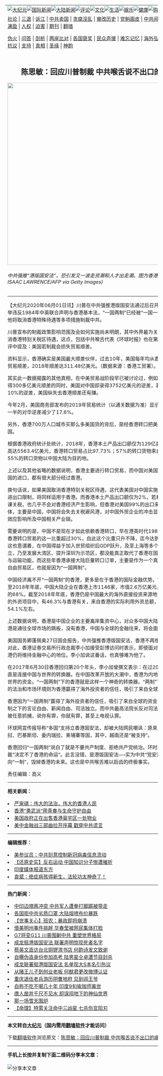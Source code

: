 <a name="1" id="1" target="_blank"></a><span id="1"></span>
<table align=center border="0"><tr><td colspan="2" VALIGN=TOP><a href="https://github.com/nmvalw282/djy/blob/master/gb/nsc413.md#1"><img src="https://raw.githubusercontent.com/nmvalw282/www/master/t/djy/1.jpg" title="大纪元"></a><a href="https://github.com/nmvalw282/djy/blob/master/gb/n24hr.md#1"><img src="https://raw.githubusercontent.com/nmvalw282/www/master/t/djy/3.jpg" title="国际新闻"></a><a href="https://github.com/nmvalw282/djy/blob/master/gb/nsc413.md#1"><img src="https://raw.githubusercontent.com/nmvalw282/www/master/t/djy/4.jpg" title="大陆新闻"></a><a href="https://github.com/nmvalw282/djy/blob/master/gb/news392.md#1"><img src="https://raw.githubusercontent.com/nmvalw282/www/master/t/djy/5.jpg" title="评论"></a><a href="https://github.com/nmvalw282/djy/blob/master/gb/news2007.md#1"><img src="https://raw.githubusercontent.com/nmvalw282/www/master/t/djy/6.jpg" title="文化"></a><a href="https://github.com/nmvalw282/djy/blob/master/gb/news2008.md#1"><img src="https://raw.githubusercontent.com/nmvalw282/www/master/t/djy/7.jpg" title="生活"></a><a href="https://github.com/nmvalw282/djy/blob/master/gb/ncyule.md#1"><img src="https://raw.githubusercontent.com/nmvalw282/www/master/t/djy/8.jpg" title="娱乐"></a><a href="https://github.com/nmvalw282/djy/blob/master/gb/nsc1002.md#1"><img src="https://raw.githubusercontent.com/nmvalw282/www/master/t/djy/9.jpg" title="健康"><a href="https://www.youlucky.com"><img src="https://raw.githubusercontent.com/nmvalw282/www/master/t/djy/10.jpg" title="购物"></a><a href="https://donate.epochtimes.com/?utm_medium=epochtimes&utm_source=referral&utm_campaign=donate_button_djyarticleheader"><img src="https://raw.githubusercontent.com/nmvalw282/www/master/t/djy/12.jpg" title="捐款"></a></td></tr>
<tr><td colspan="2" VALIGN=TOP><a target="_blank" href="https://github.com/nmvalw282/djy/blob/master/gb/9p.md#1">社论</a> | <a target="_blank" href="https://github.com/nmvalw282/djy/blob/master/gb/nf5657.md#1">三退</a> | <a target="_blank" href="https://github.com/nmvalw282/djy/blob/master/gb/nf6124.md#1">诉江</a> | <a target="_blank" href="https://github.com/nmvalw282/djy/blob/master/gb/nf1176117.md#1">中共卖国</a> | <a target="_blank" href="https://github.com/nmvalw282/djy/blob/master/gb/nf5773.md#1">贪腐淫乱</a> | <a target="_blank" href="https://github.com/nmvalw282/djy/blob/master/gb/nf1176115.md#1">窜改历史</a> | <a target="_blank" href="https://github.com/nmvalw282/djy/blob/master/gb/nf1176107.md#1">党魁画皮</a> | <a target="_blank" href="https://github.com/nmvalw282/djy/blob/master/gb/nf1320400.md#1">中共间谍</a> | <a target="_blank" href="https://github.com/nmvalw282/djy/blob/master/gb/nf1176114.md#1">破坏传统</a> | <a target="_blank" href="https://github.com/nmvalw282/ntdtv/blob/master/gb/prog447_1.md#1">恶贯满盈</a> | <a target="_blank" href="https://github.com/nmvalw282/djy/blob/master/gb/ncid278.md#1">人权</a> | <a target="_blank" href="https://github.com/nmvalw282/djy/blob/master/gb/nf1176111.md#1">迫害</a> | <a target="_blank" href="https://gitlab.com/szzdlab/mh-qikan/blob/master/README.md#1">期刊</a> | <a target="_blank" href="https://github.com/nmvalw282/www/blob/master/README.md?zsrh#8">翻墙</a></p><p><a target="_blank" href="https://github.com/nmvalw282/djy/blob/master/gb/nf5562.md#1">伪火</a> | <a target="_blank" href="https://github.com/nmvalw282/djy/blob/master/gb/nf4378.md#1">问答</a> | <a target="_blank" href="https://github.com/nmvalw282/djy/blob/master/gb/nf5792.md#1">剖析</a> | <a target="_blank" href="https://github.com/nmvalw282/djy/blob/master/gb/nf5735.md#1">两岸比对</a> | <a target="_blank" href="https://github.com/nmvalw282/djy/blob/master/gb/nf6119.md#1">各国褒奖</a> | <a target="_blank" href="https://github.com/nmvalw282/djy/blob/master/gb/nf6120.md#1">民众声援</a> | <a target="_blank" href="https://github.com/nmvalw282/djy/blob/master/gb/nf1188594.md#1">难忘记忆</a> | <a target="_blank" href="https://github.com/nmvalw282/djy/blob/master/gb/nf3180.md#1">海外弘传</a> | <a target="_blank" href="https://github.com/nmvalw282/djy/blob/master/gb/nf5410.md#1">万人上访</a> | <a target="_blank" href="https://github.com/nmvalw282/ntdtv/blob/master/gb/prog1530_1.md#1">和平抗议</a> | <a target="_blank" href="https://github.com/nmvalw282/djy/blob/master/gb/nf4386.md#1">支持</a> | <a target="_blank" href="https://github.com/nmvalw282/djy/blob/master/gb/nf4389.md#1">真相</a> | <a target="_blank" href="https://github.com/nmvalw282/djy/blob/master/gb/nf5790.md#1">圣缘</a> | <a target="_blank" href="https://github.com/nmvalw282/djy/blob/master/gb/nf4786.md#1">神韵</a></td></tr>
<tr><td VALIGN=TOP width="626"><h2 align=center>陈思敏：回应川普制裁 中共喉舌说不出口的痛处</h2>
<img width="600" src="https://i.epochtimes.com/assets/uploads/2020/06/c446350f9ae75b6d78c1d2f7a679fc6e-600x400.jpg" />
<h6>中共强推“港版国安法”，恐引发又一波走资潮和人才出走潮。图为香港证交所。 ( ISAAC LAWRENCE/AFP via Getty Images)
</h6>
<hr>
	<p>【大纪元2020年06月01日讯】川普在中共强推港版国安法通过后召开记者会指，此举违反1984年中英联合声明与香港基本法，“<ahref="https://github.com/nmvalw282/djy/blob/master/gb/tag/%E4%B8%80%E5%9B%BD%E4%B8%A4%E5%88%B6.md#1">一国两制</a>”已经被“一国一制”取代，为此他将取消香港特殊待遇等多项措施制裁中共。</p>
<p>川普宣布的制裁政策影响范围及会如何实施尚未明朗，其中外界最为关注的措施是取消香港<ahref="https://github.com/nmvalw282/djy/blob/master/gb/tag/%E7%89%B9%E5%88%AB%E5%85%B3%E7%A8%8E.md#1">特别关税</a>区待遇，这点，包括中共喉舌代表《环球时报》也在第一时间发表社评中提及：美国若制裁会损失<ahref="https://github.com/nmvalw282/djy/blob/master/gb/tag/%E8%B4%B8%E6%98%93.md#1">贸易</a>顺差。</p>
<p>资料显示，香港确实是美国最大顺差伙伴，过去10年，美国每年均从香港赚取最高的<ahref="https://github.com/nmvalw282/djy/blob/master/gb/tag/%E8%B4%B8%E6%98%93.md#1">贸易</a>顺差，2018年顺差达311.48亿美元。（数据来源：香港工贸署）。</p>
<p>其实此一数据揭露的其他真相，在中美贸易战阶段早已被讨论过，例如，在对香港录得300多亿美元顺差的同时，美国对中国却录得3752亿美元的逆差，若使中国减少10%的逆差，美国纵失去香港顺差还有赚。</p>
<p>今年2月，美国商务部发布的2019年贸易统计（以通关数据为准）显示，占到整体约一半的对华逆差减少了17.6%。</p>
<p>另外，香港700万人口城市买那么多美国货的背后，是经香港转口把美国商品运向中国。</p>
<p>根据香港政府统计处统计，2018年，香港本土产品出口额仅为129亿美元，转口额高达5563.4亿美元，香港转口贸易占比97.73%；57%的转口货物来自中国大陆，55%的转口货物以中国大陆为目的地。</p>
<p>上述以及其他省略的数据说明，香港主要进行转口贸易，而中国对美国的出口和从美国的进口，都有很大部分经过香港。</p>
<p>换句话说，如果美国取消香港<ahref="https://github.com/nmvalw282/djy/blob/master/gb/tag/%E7%89%B9%E5%88%AB%E5%85%B3%E7%A8%8E.md#1">特别关税</a>区待遇，这代表美国对中国实施的关税措施及进出口限制，将同样适用于香港。而香港本土产品出口额仅为2%，若和中国一样遭课关税，也几乎不会对香港经济产生影响，但香港对美国99%的出口来自第3方经济体，主要是中国，中国将会失去关税避风港，对中国外贸企业的冲击显而易见，骨牌效应影响所及中国相关产业链。</p>
<p>需要说明的是，中国不是现在才如此依赖香港转口，早在港英时代1986年，中国占香港转口贸易的这一比重超过30%，自此这个比重只升不降，迄今达到50%以上。这也意谓着，在中国得益于加入世贸组织后GDP跃升，及至上海等多个自贸区纷纷设立，乃至发展大湾区、提升深圳为示范区，都没能真正取代了香港在国际货物的贸易与运输功能，而这些年香港承接大陆巨量转口订单，主要是作为一个真正的自由港和自由贸易区，也就是因为“<ahref="https://github.com/nmvalw282/djy/blob/master/gb/tag/%E4%B8%80%E5%9B%BD%E4%B8%A4%E5%88%B6.md#1">一国两制</a>”。</p>
<p>中国经济离不开“一国两制”的香港，更多是在于香港的国际金融优势。官方数据，截至2018年年底，中国大陆企业在香港上市1146家，市值2.6万亿美元，占市场总值的68%。截至2018年年底，香港仍是中国最大的海外直接投资来源地，在中国获批的外资项目中，有46.3%与香港有关，来自香港的实际利用外资总额，占全国总额的54.1%左右。</p>
<p>上述数据说明，香港是中国企业的主要离岸集资中心，对众多中国大陆企业来说，香港是通往全球市场的跳板，没有香港，中国与全球的金融往来，将会面临诸多阻碍。</p>
<p>美国国务卿蓬佩奥27日国会报告，中共强推香港版国安法，香港不再维持高度自治。对此，香港证券交易所行政总裁李小加接受彭博访问时表示，即使面对政治动荡，香港仍将维持金融中心的地位。李小加说这番话，也真够难为他了。</p>
<p>在2017年6月30日香港回归第20个年头，李小加曾撰文表示：在过20年里，香港一直是连接中国与世界的转换器。在中国改革开放的大潮中，香港为内地企业筹集来自世界的资金。“一国两制”下的香港就是这样一个神奇的转换器。“两制”下与国际接轨的法治和市场环境则为香港赢得了海外投资者的信任，吸引了来自全球的资金。</p>
<p>香港因为“一国两制”赢得了海外投资者的信任，吸引了来自全球的资金，这得益于两制之下的言论自由、新闻自由、司法独立。而中共最高法院长反对司法独立，经商者被任意抓捕，说你有罪，你就有罪，甚至上电视认罪。</p>
<p>环球网宣传报导称“多国”支持立香港国安法，却被大陆网民嘲讽：原来只有朝鲜、老挝、巴基斯坦、委内瑞拉、柬埔寨等国，其中，越南还是“被支持”。</p>
<p>香港回归“一国两制”说白了就是不要共产制度、拒绝共产党统治。环时社评说美国制裁“决定不了香港的命运”。此言没错，是港版国安法──实为中共“<ahref="https://github.com/nmvalw282/djy/blob/master/gb/tag/%E5%85%9A%E5%AE%89%E6%B3%95.md#1">党安法</a>”在让香港走向“一制”，毁掉香港的未来。这也是中共喉舌难以启齿的终极事实。</p>
<p>责任编辑：高义</p>
	
<hr>


<strong>相关新闻：</strong>
<li><a href="https://github.com/nmvalw282/djy/blob/master/gb/18/2/9/n10128293.md#1">严家祺：伟大的法治，伟大的香港人民</a></li>
<li><a href="https://github.com/nmvalw282/djy/blob/master/gb/20/5/30/n12148601.md#1">香港“勇武派”用青春与生命守护自由</a></li>
<li><a href="https://github.com/nmvalw282/djy/blob/master/gb/20/5/31/n12149565.md#1">美国政府正在出售香港豪宅区一处物业</a></li>
<li><a href="https://github.com/nmvalw282/djy/blob/master/gb/20/5/31/n12149693.md#1">美中金融战三部曲拉开序幕 戳穿中共谎言</a></li>
<hr>


<strong>编辑推荐：</strong>
<li><a href="https://github.com/onzhi266/djy/blob/master/gb/20/2/22/n11887949.md#1">美参议员：中共刻意控制新冠病毒信息流动</a></li>
<li><a href="https://github.com/tsiac2612/djy/blob/master/gb/18/9/10/n10702629.md#1" target="_blank">【还原史实】反右运动 中国知识分子惨遭摧折</a></li><li><a href="https://github.com/nmvalw282/djy/blob/master/gb/18/10/27/n10812623.md?dfh#1" target="_blank">印度媒体报道东方</a></li><li><a href="https://github.com/tsiac2612/djy/blob/master/gb/16/7/13/n8093984.md#1" target="_blank">袁斌：绝症病孩得新生，法轮功太神奇了！</a></li>
<hr>

<strong>热门新闻：</strong>
<li><a href="https://github.com/nmvalw282/djy/blob/master/gb/20/5/31/n12149757.md#1">中印边境再冲突 中共军人遭拳打脚踢被带走</a></li>
<li><a href="https://github.com/nmvalw282/djy/blob/master/gb/20/5/30/n12149153.md#1">各国拒中共劣质口罩 大陆熔喷布价暴跌</a></li>
<li><a href="https://github.com/nmvalw282/djy/blob/master/gb/20/5/30/n12147612.md#1">【世事关心】班农：暴政即将崩溃</a></li>
<li><a href="https://github.com/nmvalw282/djy/blob/master/gb/20/5/30/n12149034.md#1">借美明州事件挑衅 华春莹被网民集体打脸</a></li>
<li><a href="https://github.com/nmvalw282/djy/blob/master/gb/20/5/31/n12149982.md#1">G7将变G11 川普围剿中共 重塑世界格局</a></li>
<li><a href="https://github.com/nmvalw282/djy/blob/master/gb/20/5/31/n12150559.md#1">成龙挺港版国安法 联署声明惊现死者名字</a></li>
<li><a href="https://github.com/nmvalw282/djy/blob/master/gb/20/5/29/n12146950.md#1">蔡英文造访台北铜锣湾书店 何韵诗发文致谢</a></li>
<li><a href="https://github.com/nmvalw282/djy/blob/master/gb/20/5/29/n12147321.md#1">自曝伪造身份参加高考 陆男星仝卓遭节目封杀</a></li>
<li><a href="https://github.com/nmvalw282/djy/blob/master/gb/20/5/31/n12150886.md#1">成龙联署挺港版国安法 名单现大S本名引热议</a></li>
<li><a href="https://github.com/nmvalw282/djy/blob/master/gb/20/5/29/n12147132.md#1">从赌王儿子到创业老板 何猷君更改微博认证</a></li>
<li><a href="https://github.com/nmvalw282/djy/blob/master/gb/20/5/31/n12149532.md#1">重庆退伍老兵游历阴曹地府 见到阎王爷</a></li>
<li><a href="https://github.com/nmvalw282/djy/blob/master/gb/20/5/29/n12145861.md#1">自称不吃不喝几十年 印度9旬瑜珈师离世</a></li>
<li><a href="https://github.com/nmvalw282/djy/blob/master/gb/20/5/29/n12146535.md#1">唐人凿井千尺不见水 却误闯地下的神仙世界</a></li>
<li><a href="https://github.com/nmvalw282/djy/blob/master/gb/20/5/1/n12076592.md#1">那一场雪天围炉</a></li>
<li><a href="https://github.com/nmvalw282/djy/blob/master/gb/20/4/14/n12029131.md#1">【命理】特需关注命中三凶星 七杀伤官阳刃</a></li>
<hr>

<strong>本文转自<a href="https://www.epochtimes.com">大纪元</a>（国内需用<a href="https://github.com/nmvalw282/www/blob/master/README.md#8">翻墙软件</a>才能访问）</strong><p>下载<a href="https://github.com/nmvalw282/www/blob/master/README.md#8">翻墙软件</a>浏览原文：<a href="https://www.epochtimes.com/gb/20/6/1/n12151943.htm">陈思敏：回应川普制裁 中共喉舌说不出口的痛处</a></p><hr>

<strong>手机上长按并复制下面二维码分享本文章：</strong><br><br><img src="http://d1p1.ip.zn2.us/v.php?action=qrcode&url=https://github.com/nmvalw282/djy/blob/master/gb/20/6/1/n12151943.md%231" title="分享本文章"></td><td VALIGN=TOP><a href="https://github.com/nmvalw282/djy/blob/master/gb/16/1/21/n4622075.md?dfh#1" target="_blank"><img src="https://raw.githubusercontent.com/nmvalw282/djy/master/gb/300/wei-f1.jpg" title="中共的伪火骗局"  alt="中共的伪火骗局"></a><br><a href="https://github.com/nmvalw282/www/blob/master/README.md?dfh#9" target="_blank"><img src="https://raw.githubusercontent.com/nmvalw282/djy/master/gb/300/yong-h.jpg" title="永恒的见证"  alt="永恒的见证"></a><br><a href="https://github.com/nmvalw282/djy/blob/master/gb/13/9/29/n3974789.md?dfh#1" target="_blank"><img src="https://raw.githubusercontent.com/nmvalw282/djy/master/gb/300/shang-lnz.jpg" title="善良女子被中共投男牢"  alt="善良女子被中共投男牢"></a><br><a href="https://github.com/nmvalw282/djy/blob/master/gb/16/3/16/n4663449.md?dfh#1" target="_blank"><img src="https://raw.githubusercontent.com/nmvalw282/djy/master/gb/300/huo-z3.jpg" title="警卫目击活摘器官"  alt="警卫目击活摘器官"></a><br><a href="https://github.com/nmvalw282/djy/blob/master/gb/16/8/7/n8177641.md?dfh#1" target="_blank"><img src="https://raw.githubusercontent.com/nmvalw282/djy/master/gb/300/huo-z4.jpg" title="证人描述活摘恐怖"  alt="证人描述活摘恐怖"></a><br><a href="https://github.com/nmvalw282/djy/blob/master/gb/10/4/19/n2881569.md?dfh#1" target="_blank"><img src="https://raw.githubusercontent.com/nmvalw282/djy/master/gb/300/huo-z1.jpg" title="揭开活摘器官黑幕"  alt="揭开活摘器官黑幕"></a><br><a href="https://github.com/nmvalw282/djy/blob/master/gb/10/11/7/n3077476.md?dfh#1" target="_blank"><img src="https://raw.githubusercontent.com/nmvalw282/djy/master/gb/300/ma-ks.jpg" title="马克思的成魔之路"  alt="马克思的成魔之路"></a><br><a href="https://github.com/nmvalw282/djy/blob/master/gb/14/6/9/n4173977.md?dfh#1" target="_blank"><img src="https://raw.githubusercontent.com/nmvalw282/djy/master/gb/300/chang-zs.jpg" title="藏字石 蕴天机"  alt="藏字石 蕴天机"></a><br><a href="https://github.com/nmvalw282/djy/blob/master/gb/18/5/10/n10381511.md?dfh#1" target="_blank"><img src="https://raw.githubusercontent.com/nmvalw282/djy/master/gb/300/st1.jpg" title="关注3亿人三退"  alt="关注3亿人三退"></a><br><a href="https://github.com/nmvalw282/djy/blob/master/gb/18/3/21/n10237682.md?dfh#1" target="_blank"><img src="https://raw.githubusercontent.com/nmvalw282/djy/master/gb/300/jie-t.jpg" title="解体中共复兴中华"  alt="解体中共复兴中华"></a><br><a href="https://github.com/nmvalw282/djy/blob/master/gb/9/2/9/n2422991.md?dfh#1" target="_blank"><img src="https://raw.githubusercontent.com/nmvalw282/djy/master/gb/300/gao-zs.jpg" title="中共迫害良心律师"  alt="中共迫害良心律师"></a><br><a href="https://github.com/nmvalw282/djy/blob/master/gb/18/12/9/n10900044.md?dfh#1" target="_blank"><img src="https://raw.githubusercontent.com/nmvalw282/djy/master/gb/300/sj1.jpg" title="303万人举报江泽民"  alt="303万人举报江泽民"></a><br><a href="https://github.com/nmvalw282/djy/blob/master/gb/18/8/28/n10672014.md?dfh#1" target="_blank"><img src="https://raw.githubusercontent.com/nmvalw282/djy/master/gb/300/sj2.jpg" title="这些官员为何起诉江泽民"  alt="这些官员为何起诉江泽民"></a><br><a href="https://github.com/nmvalw282/djy/blob/master/gb/8/12/18/n2367165.md?dfh#1" target="_blank"><img src="https://raw.githubusercontent.com/nmvalw282/djy/master/gb/300/liangan.jpg" title="海峡两岸的强烈对比"  alt="海峡两岸的强烈对比"></a><br><a href="https://github.com/nmvalw282/djy/blob/master/gb/15/12/10/n4593139.md?dfh#1" target="_blank"><img src="https://raw.githubusercontent.com/nmvalw282/djy/master/gb/300/jia-ndzl.jpg" title="加拿大总理的贺信"  alt="加拿大总理的贺信"></a><br><a href="https://github.com/nmvalw282/djy/blob/master/gb/11/6/17/n3289382.md?dfh#1" target="_blank"><img src="https://raw.githubusercontent.com/nmvalw282/djy/master/gb/300/xiao-wd.jpg" title="探寻真相兼听则明"  alt="探寻真相兼听则明"></a><br><a href="https://github.com/nmvalw282/djy/blob/master/gb/18/10/27/n10812623.md?dfh#1" target="_blank"><img src="https://raw.githubusercontent.com/nmvalw282/djy/master/gb/300/yindu.jpg" title="印度媒体报道东方"  alt="印度媒体报道东方"></a><br><a href="https://github.com/nmvalw282/djy/blob/master/gb/18/6/9/n10469652.md?dfh#1" target="_blank"><img src="https://raw.githubusercontent.com/nmvalw282/djy/master/gb/300/xie-j.jpg" title="不一样的海外校园"  alt="不一样的海外校园"></a><br><a href="https://github.com/nmvalw282/djy/blob/master/gb/7/4/5/n1669415.md?dfh#1" target="_blank"><img src="https://raw.githubusercontent.com/nmvalw282/djy/master/gb/300/li-up.jpg" title="从大师到徒弟的传奇"  alt="从大师到徒弟的传奇"></a><br><a href="https://github.com/nmvalw282/djy/blob/master/gb/17/5/26/n9191512.md?dfh#1" target="_blank"><img src="https://raw.githubusercontent.com/nmvalw282/djy/master/gb/300/zfl2.jpg" title="亿万人与东方一本奇书"  alt="亿万人与东方一本奇书"></a><br><a href="https://github.com/nmvalw282/djy/blob/master/gb/13/11/27/n4020290.md?dfh#1" target="_blank"><img src="https://raw.githubusercontent.com/nmvalw282/djy/master/gb/300/zhen-h.jpg" title="大陆见不到的震撼场面"  alt="大陆见不到的震撼场面"></a><br><a href="https://github.com/nmvalw282/djy/blob/master/gb/15/7/17/n4482910.md?dfh#1" target="_blank"><img src="https://raw.githubusercontent.com/nmvalw282/djy/master/gb/300/dalu-sk.jpg" title="人心向善 大陆当初盛况"  alt="人心向善 大陆当初盛况"></a><br><a href="https://github.com/nmvalw282/djy/blob/master/gb/19/1/5/n10955468.md?dfh#1" target="_blank"><img src="https://raw.githubusercontent.com/nmvalw282/djy/master/gb/300/zfl1.jpg" title="追寻真理 这书讲什么"  alt="追寻真理 这书讲什么"></a><br><a href="https://github.com/nmvalw282/www/blob/master/README.md?dfh#1" target="_blank"><img src="https://raw.githubusercontent.com/nmvalw282/djy/master/gb/300/fq1.jpg" title="下载免费翻墙软件"  alt="下载免费翻墙软件"></a><br></td></tr></table>

